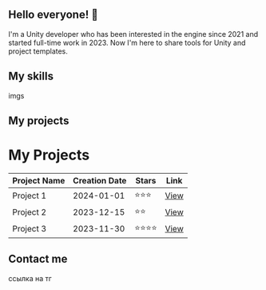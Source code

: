 ## Hello everyone! 👋

I'm a Unity developer who has been interested in the engine since 2021 and started full-time work in 2023. Now I'm here to share tools for Unity and project templates.


## My skills

imgs

## My projects

# My Projects

| Project Name | Creation Date | Stars | Link |
|--------------|---------------|-------|------|
| Project 1    | 2024-01-01    | ⭐⭐⭐   | [View](https://github.com/yourusername/project1) |
| Project 2    | 2023-12-15    | ⭐⭐    | [View](https://github.com/yourusername/project2) |
| Project 3    | 2023-11-30    | ⭐⭐⭐⭐  | [View](https://github.com/yourusername/project3) |

## Contact me

ссылка на тг


